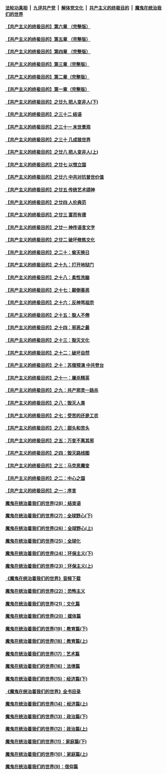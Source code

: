 

####  [法轮功真相](../../../../basic/blob/master/README.md?t=06030401) &nbsp;|&nbsp; [九评共产党](../../../../9ping.md/blob/master/README.md?t=06030401) &nbsp;|&nbsp; [解体党文化](../../../../jtdwh.md/blob/master/README.md?t=06030401)  &nbsp;|&nbsp; [共产主义的终极目的](../../../../gczydzjmd.md/blob/master/README.md?t=06030401) &nbsp;|&nbsp; [魔鬼在统治我们的世界](../../../../mgztzwmdsj.md/blob/master/README.md?t=06030401) 

#### [【共产主义的终极目的】第六章 （完整版）](../pages/nsc422/n11428913.md?t=06030401) 

#### [【共产主义的终极目的】第五章 （完整版）](../pages/nsc422/n11428912.md?t=06030401) 

#### [【共产主义的终极目的】第四章 （完整版）](../pages/nsc422/n11428907.md?t=06030401) 

#### [【共产主义的终极目的】第三章（完整版）](../pages/nsc422/n11428848.md?t=06030401) 

#### [【共产主义的终极目的】第二章（完整版）](../pages/nsc422/n11428831.md?t=06030401) 

#### [【共产主义的终极目的】第一章（完整版）](../pages/nsc422/n11417651.md?t=06030401) 

#### [【共产主义的终极目的】之廿九 把人变非人(下)](../pages/nsc422/n11344140.md?t=06030401) 

#### [【共产主义的终极目的】之三十二 结语](../pages/nsc422/n11360535.md?t=06030401) 

#### [【共产主义的终极目的】之三十一 末世景观](../pages/nsc422/n11351129.md?t=06030401) 

#### [【共产主义的终极目的】之三十 几成狼世界](../pages/nsc422/n11348280.md?t=06030401) 

#### [【共产主义的终极目的】之廿八 把人变非人(上)](../pages/nsc422/n11340492.md?t=06030401) 

#### [【共产主义的终极目的】之廿七 以恨立国](../pages/nsc422/n11336944.md?t=06030401) 

#### [【共产主义的终极目的】之廿六 中共对抗普世价值](../pages/nsc422/n11324785.md?t=06030401) 

#### [【共产主义的终极目的】之廿五 传统艺术颂神](../pages/nsc422/n11296396.md?t=06030401) 

#### [【共产主义的终极目的】之廿四 人伦典范](../pages/nsc422/n11296397.md?t=06030401) 

#### [【共产主义的终极目的】之廿三 富而有德](../pages/nsc422/n11283598.md?t=06030401) 

#### [【共产主义的终极目的】之廿一 神传语言文字](../pages/nsc422/n11263265.md?t=06030401) 

#### [【共产主义的终极目的】之廿二 破坏修炼文化](../pages/nsc422/n11245728.md?t=06030401) 

#### [【共产主义的终极目的】之二十：偷天换日](../pages/nsc422/n11238846.md?t=06030401) 

#### [【共产主义的终极目的】之十九：打开地狱门](../pages/nsc422/n11206376.md?t=06030401) 

#### [【共产主义的终极目的】之十八：柔性洗脑](../pages/nsc422/n11199994.md?t=06030401) 

#### [【共产主义的终极目的】之十七：颠倒善恶](../pages/nsc422/n11179782.md?t=06030401) 

#### [【共产主义的终极目的】之十六：反神骂祖宗](../pages/nsc422/n11166798.md?t=06030401) 

#### [【共产主义的终极目的】之十五：毁人不倦](../pages/nsc422/n11166792.md?t=06030401) 

#### [【共产主义的终极目的】之十四：邪恶之最](../pages/nsc422/n11150249.md?t=06030401) 

#### [【共产主义的终极目的】之十三：毁灭文化](../pages/nsc422/n11135227.md?t=06030401) 

#### [【共产主义的终极目的】之十二：破坏自然](../pages/nsc422/n11135214.md?t=06030401) 

#### [【共产主义的终极目的】之十：苏俄预演 中共登台](../pages/nsc422/n11118424.md?t=06030401) 

#### [【共产主义的终极目的】之十一：屠杀精英](../pages/nsc422/n11118442.md?t=06030401) 

#### [【共产主义的终极目的】之九：共产邪灵一路杀](../pages/nsc422/n11114139.md?t=06030401) 

#### [【共产主义的终极目的】之八：毁灭人类](../pages/nsc422/n11108503.md?t=06030401) 

#### [【共产主义的终极目的】之七：受苦的还是工农](../pages/nsc422/n11101809.md?t=06030401) 

#### [【共产主义的终极目的】之六：甜头和苦头](../pages/nsc422/n11096971.md?t=06030401) 

#### [【共产主义的终极目的】之五：万变不离其邪](../pages/nsc422/n11091285.md?t=06030401) 

#### [【共产主义的终极目的】之四：毁灭路线图](../pages/nsc422/n11086284.md?t=06030401) 

#### [【共产主义的终极目的】之三：马克思魔变](../pages/nsc422/n11061941.md?t=06030401) 

#### [【共产主义的终极目的】之二：中心之国](../pages/nsc422/n11047728.md?t=06030401) 

#### [【共产主义的终极目的】之一：序言](../pages/nsc422/n11086077.md?t=06030401) 

#### [魔鬼在统治着我们的世界(28)：结束语](../pages/nsc422/n10936246.md?t=06030401) 

#### [魔鬼在统治着我们的世界(27)：全球野心(下)](../pages/nsc422/n10928319.md?t=06030401) 

#### [魔鬼在统治着我们的世界(26)：全球野心(上)](../pages/nsc422/n10900318.md?t=06030401) 

#### [魔鬼在统治着我们的世界(25)：全球化](../pages/nsc422/n10788205.md?t=06030401) 

#### [魔鬼在统治着我们的世界(24)：环保主义(下)](../pages/nsc422/n10695307.md?t=06030401) 

#### [魔鬼在统治着我们的世界(23)：环保主义(上)](../pages/nsc422/n10688613.md?t=06030401) 

#### [《魔鬼在统治着我们的世界》音频下载](../pages/nsc422/n10635553.md?t=06030401) 

#### [魔鬼在统治着我们的世界(22)：恐怖主义](../pages/nsc422/n10614727.md?t=06030401) 

#### [魔鬼在统治着我们的世界(21)：文化篇](../pages/nsc422/n10597706.md?t=06030401) 

#### [魔鬼在统治着我们的世界(20)：媒体篇](../pages/nsc422/n10586579.md?t=06030401) 

#### [魔鬼在统治着我们的世界(19)：教育篇(下)](../pages/nsc422/n10564808.md?t=06030401) 

#### [魔鬼在统治着我们的世界(18)：教育篇(上)](../pages/nsc422/n10526970.md?t=06030401) 

#### [魔鬼在统治着我们的世界(17)：艺术篇](../pages/nsc422/n10499093.md?t=06030401) 

#### [魔鬼在统治着我们的世界(16)：法律篇](../pages/nsc422/n10485969.md?t=06030401) 

#### [魔鬼在统治着我们的世界(15)：经济篇(下)](../pages/nsc422/n10469975.md?t=06030401) 

#### [《魔鬼在统治着我们的世界》全书目录](../pages/nsc422/n10464261.md?t=06030401) 

#### [魔鬼在统治着我们的世界(14)：经济篇(上)](../pages/nsc422/n10457370.md?t=06030401) 

#### [魔鬼在统治着我们的世界(13)：政治篇(下)](../pages/nsc422/n10448270.md?t=06030401) 

#### [魔鬼在统治着我们的世界(12)：政治篇(上)](../pages/nsc422/n10444576.md?t=06030401) 

#### [魔鬼在统治着我们的世界(11)：家庭篇(下)](../pages/nsc422/n10440961.md?t=06030401) 

#### [魔鬼在统治着我们的世界(10)：家庭篇(上)](../pages/nsc422/n10435448.md?t=06030401) 

#### [魔鬼在统治着我们的世界(9)：信仰篇](../pages/nsc422/n10432159.md?t=06030401) 

